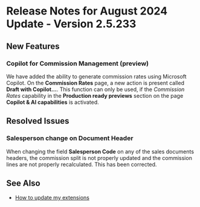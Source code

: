 # Release Notes for August 2024 Update - Version 2.5.233

## New Features

### Copilot for Commission Management (preview)

We have added the ability to generate commission rates using Microsoft Copilot. On the **Commission Rates** page, a new action is present called **Draft with Copilot...**. This function can only be used, if the *Commission Rates* capability in the **Production ready previews** section on the page **Copilot & AI capabilities** is activated.

## Resolved Issues

### Salesperson change on Document Header

When changing the field **Salesperson Code** on any of the sales documents headers, the commission split is not properly updated and the commission lines are not properly recalculated. This has been corrected.

## See Also

- [How to update my extensions](../faq-index.md#i-want-to-update-my-version-of-nav-x-commission-management)
